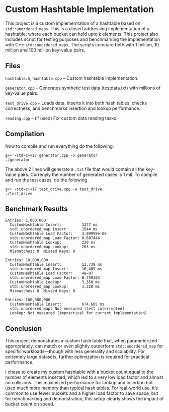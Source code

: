 # Custom Hashtable Implementation 
This project is a custom implememtation of a hashtable based on `std::unordered_maps`. This is a closed addressing implementation of a hashtable, where each bucket can hold upto k elements. This project also includes script for testing purposes and benchmarking the implementation with C++ `std::unordered_maps`. The scripts compare both with 1 million, 10 million and 100 million key-value pairs. 

Files
------
`hashtable.h`, `hashtable.cpp` – Custom hashtable implementation.

`generator.cpp` – Generates synthetic test data (testdata.txt) with millions of key-value pairs.

`test_drive.cpp` – Loads data, inserts it into both hash tables, checks correctness, and benchmarks insertion and lookup performance.

`reading.cpp` – (if used) For custom data reading tasks.

Compilation
-------------
Now to compile and run everything do the following: 
```
g++ -std=c++17 generator.cpp -o generator
./generator
```

The above 2 lines will generate a `.txt` file that would contain all the key-value pairs. Currenyly the number of generated cases is 1 mil. 
To compile and run the test cases, do the following 

```
g++ -std=c++17 test_drive.cpp -o test_drive
./test_drive
```
Benchmark Results
-------------------------------------
```
Entries: 1,000,000
  CustomHashtable Insert:         1377 ms
  std::unordered_map Insert:      1544 ms
  CustomHashtable Load Factor:    3.99999e-06
  std::unordered_map Load Factor: 0.607446
  CustomHashtable Lookup:         220 ms
  std::unordered_map Lookup:      263 ms
  Mismatches: 0  Missed Keys: 0

Entries: 10,000,000
  CustomHashtable Insert:         13,739 ms
  std::unordered_map Insert:      16,409 ms
  CustomHashtable Load Factor:    4e-07
  std::unordered_map Load Factor: 0.759303
  CustomHashtable Lookup:         3,350 ms
  std::unordered_map Lookup:      3,328 ms
  Mismatches: 0  Missed Keys: 0

Entries: 100,000,000
  CustomHashtable Insert:         674,605 ms
  std::unordered_map: Not measured (test interrupted)
  Lookup: Not measured (impractical for current implementation)
```

Conclusion 
-----------
This project demonstrates a custom hash table that, when parameterized appropriately, can match or even slightly outperform `std::unordered_map` for specific workloads—though with less generality and scalability. For extremely large datasets, further optimization is required for practical performance.

I chose to create my custom hashtable with a bucket count equal to the number of elements inserted, which led to a very low load factor and almost no collisions. This maximized performance for lookup and insertion but used much more memory than typical hash tables. For real-world use, it’s common to use fewer buckets and a higher load factor to save space, but for benchmarking and demonstration, this setup clearly shows the impact of bucket count on speed.
